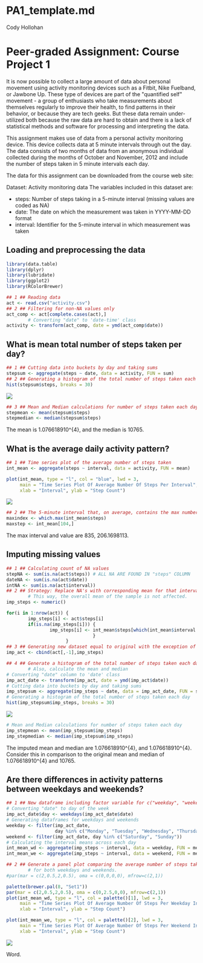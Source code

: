 PA1\_template.md
================
Cody Hollohan

Peer-graded Assignment: Course Project 1
========================================

It is now possible to collect a large amount of data about personal movement using activity monitoring devices such as a Fitbit, Nike Fuelband, or Jawbone Up. These type of devices are part of the "quantified self" movement - a group of enthusiasts who take measurements about themselves regularly to improve their health, to find patterns in their behavior, or because they are tech geeks. But these data remain under-utilized both because the raw data are hard to obtain and there is a lack of statistical methods and software for processing and interpreting the data.

This assignment makes use of data from a personal activity monitoring device. This device collects data at 5 minute intervals through out the day. The data consists of two months of data from an anonymous individual collected during the months of October and November, 2012 and include the number of steps taken in 5 minute intervals each day.

The data for this assignment can be downloaded from the course web site:

Dataset: Activity monitoring data The variables included in this dataset are:

-   steps: Number of steps taking in a 5-minute interval (missing values are coded as NA)
-   date: The date on which the measurement was taken in YYYY-MM-DD format
-   interval: Identifier for the 5-minute interval in which measurement was taken

Loading and preprocessing the data
----------------------------------

``` r
library(data.table)
library(dplyr)
library(lubridate)
library(ggplot2)
library(RColorBrewer)

## 1 ## Reading data
act <- read.csv("activity.csv")
## 2 ## Filtering for non-NA values only
act_comp <- act[complete.cases(act),]
        # Converting "date" to 'date-time' class
activity <- transform(act_comp, date = ymd(act_comp$date))
```

What is mean total number of steps taken per day?
-------------------------------------------------

``` r
## 1 ## Cutting data into buckets by day and taking sums
stepsum <- aggregate(steps ~ date, data = activity, FUN = sum)
## 2 ## Generating a histogram of the total number of steps taken each day
hist(stepsum$steps, breaks = 30)
```

![](PA1_template1_files/figure-markdown_github/mean_data-1.png)

``` r
## 3 ## Mean and Median calculations for number of steps taken each day
stepmean <- mean(stepsum$steps)
stepmedian <- median(stepsum$steps)
```

The mean is 1.076618910^{4}, and the median is 10765.

What is the average daily activity pattern?
-------------------------------------------

``` r
## 1 ## Time series plot of the average number of steps taken
int_mean <- aggregate(steps ~ interval, data = activity, FUN = mean)

plot(int_mean, type = "l", col = "blue", lwd = 3, 
     main = "Time Series Plot Of Average Number Of Steps Per Interval", 
     xlab = "Interval", ylab = "Step Count")
```

![](PA1_template1_files/figure-markdown_github/daily_activity-1.png)

``` r
## 2 ## The 5-minute interval that, on average, contains the max number of steps
maxindex <- which.max(int_mean$steps)
maxstep <- int_mean[104,]
```

The max interval and value are 835, 206.1698113.

Imputing missing values
-----------------------

``` r
## 1 ## Calculating count of NA values
stepNA <- sum(is.na(act$steps)) # ALL NA ARE FOUND IN "steps" COLUMN
dateNA <- sum(is.na(act$date))
intNA <- sum(is.na(act$interval))
## 2 ## Strategy: Replace NA's with corresponding mean for that interval
        # This way, the overall mean of the sample is not affected.
imp_steps <- numeric()

for(i in 1:nrow(act)) {
        imp_steps[i] <- act$steps[i]
        if(is.na(imp_steps[i])) {
                imp_steps[i] <- int_mean$steps[which(int_mean$interval ==  act$interval[i])]
                                }
                      }
## 3 ## Generating new dataset equal to original with the exception of imputed values 
imp_act <- cbind(act[,-1],imp_steps)

## 4 ## Generate a histogram of the total number of steps taken each day
        # Also, calculate the mean and median
# Converting "date" column to 'date' class
imp_act_date <- transform(imp_act, date = ymd(imp_act$date))
# Cutting data into buckets by day and taking sums
imp_stepsum <- aggregate(imp_steps ~ date, data = imp_act_date, FUN = sum)
# Generating a histogram of the total number of steps taken each day
hist(imp_stepsum$imp_steps, breaks = 30)
```

![](PA1_template1_files/figure-markdown_github/impute_data-1.png)

``` r
# Mean and Median calculations for number of steps taken each day
imp_stepmean <- mean(imp_stepsum$imp_steps)
imp_stepmedian <- median(imp_stepsum$imp_steps)
```

The imputed mean and median are 1.076618910^{4}, and 1.076618910^{4}. Consider this in comparison to the original mean and median of 1.076618910^{4} and 10765.

Are there differences in activity patterns between weekdays and weekends?
-------------------------------------------------------------------------

``` r
## 1 ## New dataframe including factor variable for c("weekday", "weekend")
# Converting "date" to day of the week
imp_act_date$day <- weekdays(imp_act_date$date)
# Generating dataframes for weekdays and weekends
weekday <- filter(imp_act_date, 
                  day %in% c("Monday", "Tuesday", "Wednesday", "Thursday", "Friday"))
weekend <- filter(imp_act_date, day %in% c("Saturday", "Sunday"))
# Calculating the interval means across each day        
int_mean_wd <- aggregate(imp_steps ~ interval, data = weekday, FUN = mean)
int_mean_we <- aggregate(imp_steps ~ interval, data = weekend, FUN = mean)

## 2 ## Generate a panel plot comparing the average number of steps taken for each 5min int
        # for both weekdays and weekends.
#par(mar = c(2,0.5,2,0.5), oma = c(0,0,0,0), mfrow=c(2,1))

palette(brewer.pal(8, "Set1"))
par(mar = c(2,0.5,2,0.5), oma = c(0,2.5,0,0), mfrow=c(2,1))
plot(int_mean_wd, type = "l", col = palette()[1], lwd = 3, 
     main = "Time Series Plot Of Average Number Of Steps Per Weekday Interval", 
     xlab = "Interval", ylab = "Step Count")

plot(int_mean_we, type = "l", col = palette()[2], lwd = 3, 
     main = "Time Series Plot Of Average Number Of Steps Per Weekend Interval", 
     xlab = "Interval", ylab = "Step Count")
```

![](PA1_template1_files/figure-markdown_github/weekday_weekend-1.png)

Word.
